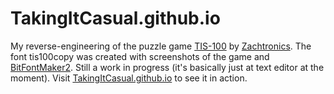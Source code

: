 # TakingItCasual.github.io
My reverse-engineering of the puzzle game [TIS-100](http://store.steampowered.com/app/370360/TIS100/) by [Zachtronics](http://www.zachtronics.com/). The font tis100copy was created with screenshots of the game and [BitFontMaker2](http://www.pentacom.jp/pentacom/bitfontmaker2/). Still a work in progress (it's basically just at text editor at the moment). Visit [TakingItCasual.github.io](https://TakingItCasual.github.io) to see it in action.
